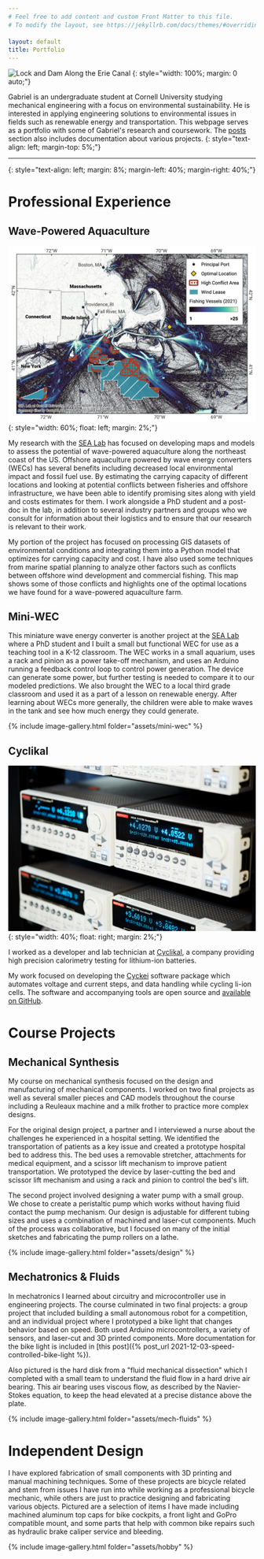 ```yaml
---
# Feel free to add content and custom Front Matter to this file.
# To modify the layout, see https://jekyllrb.com/docs/themes/#overriding-theme-defaults

layout: default
title: Portfolio
---
```


![Lock and Dam Along the Erie Canal](/assets/wallpaper-erie-canal.jpg)
{: style="width: 100%; margin: 0 auto;"}

Gabriel is an undergraduate student at Cornell University studying mechanical engineering with a focus on environmental sustainability.
He is interested in applying engineering solutions to environmental issues in fields such as renewable energy and transportation. This webpage serves as a portfolio with some of Gabriel's research and coursework. The [posts](/posts) section also includes documentation about various projects.
{: style="text-align: left; margin-top: 5%;"}

---
{: style="text-align: left; margin: 8%; margin-left: 40%; margin-right: 40%;"}

# Professional Experience

## Wave-Powered Aquaculture

[![Map of Fishing Conflicts](/assets/conflicts-map.png)](/assets/conflicts-map.png)
{: style="width: 60%; float: left; margin: 2%;"}

My research with the [SEA Lab](https://sea.mae.cornell.edu/) has focused on developing maps and models to assess the potential of wave-powered aquaculture along the northeast coast of the US. Offshore aquaculture powered by wave energy converters (WECs) has several benefits including decreased local environmental impact and fossil fuel use. By estimating the carrying capacity of different locations and looking at potential conflicts between fisheries and offshore infrastructure, we have been able to identify promising sites along with yield and costs estimates for them. I work alongside a PhD student and a post-doc in the lab, in addition to several industry partners and groups who we consult for information about their logistics and to ensure that our research is relevant to their work.

My portion of the project has focused on processing GIS datasets of environmental conditions and integrating them into a Python model that optimizes for carrying capacity and cost. I have also used some techniques from marine spatial planning to analyze other factors such as conflicts between offshore wind development and commercial fishing. This map shows some of those conflicts and highlights one of the optimal locations we have found for a wave-powered aquaculture farm.

## Mini-WEC

This miniature wave energy converter is another project at the [SEA Lab](https://sea.mae.cornell.edu/) where a PhD student and I built a small but functional WEC for use as a teaching tool in a K-12 classroom. The WEC works in a small aquarium, uses a rack and pinion as a power take-off mechanism, and uses an Arduino running a feedback control loop to control power generation. The device can generate some power, but further testing is needed to compare it to our modeled predictions. We also brought the WEC to a local third grade classroom and used it as a part of a lesson on renewable energy. After learning about WECs more generally, the children were able to make waves in the tank and see how much energy they could generate.

{% include image-gallery.html folder="assets/mini-wec" %}

## Cyclikal

[![Rack of Keithley Power Supplies](/assets/keithleys.jpg)](/assets/keithleys.jpg)
{: style="width: 40%; float: right; margin: 2%;"}

I worked as a developer and lab technician at [Cyclikal](https://cyclikal.com/), a company providing high precision calorimetry testing for lithium-ion batteries.

My work focused on developing the [Cyckei](https://docs.cyclikal.com/projects/cyckei/en/stable/) software package which automates voltage and current steps, and data handling while cycling li-ion cells. The software and accompanying tools are open source and [available on GitHub](https://github.com/cyclikal/cyckei).

# Course Projects

## Mechanical Synthesis

My course on mechanical synthesis focused on the design and manufacturing of mechanical components. I worked on two final projects as well as several smaller pieces and CAD models throughout the course including a Reuleaux machine and a milk frother to practice more complex designs.

For the original design project, a partner and I interviewed a nurse about the challenges he experienced in a hospital setting. We identified the transportation of patients as a key issue and created a prototype hospital bed to address this. The bed uses a removable stretcher, attachments for medical equipment, and a scissor lift mechanism to improve patient transportation. We prototyped the device by laser-cutting the bed and scissor lift mechanism and using a rack and pinion to control the bed's lift.

The second project involved designing a water pump with a small group. We chose to create a peristaltic pump which works without having fluid contact the pump mechanism. Our design is adjustable for different tubing sizes and uses a combination of machined and laser-cut components. Much of the process was collaborative, but I focused on many of the initial sketches and fabricating the pump rollers on a lathe.

{% include image-gallery.html folder="assets/design" %}

## Mechatronics & Fluids

In mechatronics I learned about circuitry and microcontroller use in engineering projects. The course culminated in two final projects: a group project that included building a small autonomous robot for a competition, and an individual project where I prototyped a bike light that changes behavior based on speed. Both used Arduino microcontrollers, a variety of sensors, and laser-cut and 3D printed components. More documentation for the bike light is included in [this post]({% post_url 2021-12-03-speed-controlled-bike-light %}).

Also pictured is the hard disk from a "fluid mechanical dissection" which I completed with a small team to understand the fluid flow in a hard drive air bearing. This air bearing uses viscous flow, as described by the Navier-Stokes equation, to keep the head elevated at a precise distance above the plate.

{% include image-gallery.html folder="assets/mech-fluids" %}

# Independent Design

I have explored fabrication of small components with 3D printing and manual machining techniques. Some of these projects are bicycle related and stem from issues I have run into while working as a professional bicycle mechanic, while others are just to practice designing and fabricating various objects. Pictured are a selection of items I have made including machined aluminum top caps for bike cockpits, a front light and GoPro compatible mount, and some parts that help with common bike repairs such as hydraulic brake caliper service and bleeding.

{% include image-gallery.html folder="assets/hobby" %}

<style>
  h1 {
    margin-top: 8%;
  }
</style>

<script type="text/javascript" src="/js/lightbox.js"></script>
<link rel="stylesheet" href="/css/lightbox.css">
